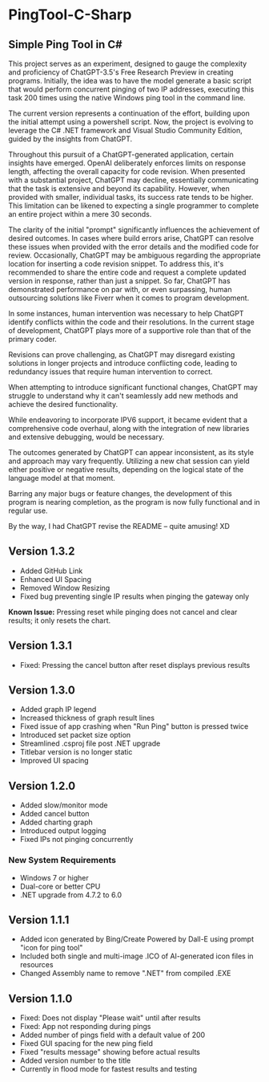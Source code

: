# PingTool-C-Sharp
## Simple Ping Tool in C#

This project serves as an experiment, designed to gauge the complexity and proficiency of ChatGPT-3.5's Free Research Preview in creating programs. Initially, the idea was to have the model generate a basic script that would perform concurrent pinging of two IP addresses, executing this task 200 times using the native Windows ping tool in the command line.

The current version represents a continuation of the effort, building upon the initial attempt using a powershell script. Now, the project is evolving to leverage the C# .NET framework and Visual Studio Community Edition, guided by the insights from ChatGPT.

Throughout this pursuit of a ChatGPT-generated application, certain insights have emerged. OpenAI deliberately enforces limits on response length, affecting the overall capacity for code revision. When presented with a substantial project, ChatGPT may decline, essentially communicating that the task is extensive and beyond its capability. However, when provided with smaller, individual tasks, its success rate tends to be higher. This limitation can be likened to expecting a single programmer to complete an entire project within a mere 30 seconds.

The clarity of the initial "prompt" significantly influences the achievement of desired outcomes. In cases where build errors arise, ChatGPT can resolve these issues when provided with the error details and the modified code for review. Occasionally, ChatGPT may be ambiguous regarding the appropriate location for inserting a code revision snippet. To address this, it's recommended to share the entire code and request a complete updated version in response, rather than just a snippet. So far, ChatGPT has demonstrated performance on par with, or even surpassing, human outsourcing solutions like Fiverr when it comes to program development.

In some instances, human intervention was necessary to help ChatGPT identify conflicts within the code and their resolutions. In the current stage of development, ChatGPT plays more of a supportive role than that of the primary coder.

Revisions can prove challenging, as ChatGPT may disregard existing solutions in longer projects and introduce conflicting code, leading to redundancy issues that require human intervention to correct.

When attempting to introduce significant functional changes, ChatGPT may struggle to understand why it can't seamlessly add new methods and achieve the desired functionality.

While endeavoring to incorporate IPV6 support, it became evident that a comprehensive code overhaul, along with the integration of new libraries and extensive debugging, would be necessary.

The outcomes generated by ChatGPT can appear inconsistent, as its style and approach may vary frequently. Utilizing a new chat session can yield either positive or negative results, depending on the logical state of the language model at that moment.

Barring any major bugs or feature changes, the development of this program is nearing completion, as the program is now fully functional and in regular use.

By the way, I had ChatGPT revise the README – quite amusing! XD

## Version 1.3.2
- Added GitHub Link
- Enhanced UI Spacing
- Removed Window Resizing
- Fixed bug preventing single IP results when pinging the gateway only

**Known Issue:** Pressing reset while pinging does not cancel and clear results; it only resets the chart.

## Version 1.3.1
- Fixed: Pressing the cancel button after reset displays previous results

## Version 1.3.0
- Added graph IP legend
- Increased thickness of graph result lines
- Fixed issue of app crashing when "Run Ping" button is pressed twice
- Introduced set packet size option
- Streamlined .csproj file post .NET upgrade
- Titlebar version is no longer static
- Improved UI spacing

## Version 1.2.0
- Added slow/monitor mode
- Added cancel button
- Added charting graph
- Introduced output logging
- Fixed IPs not pinging concurrently
### New System Requirements
- Windows 7 or higher
- Dual-core or better CPU
- .NET upgrade from 4.7.2 to 6.0

## Version 1.1.1
- Added icon generated by Bing/Create Powered by Dall-E using prompt "icon for ping tool"
- Included both single and multi-image .ICO of AI-generated icon files in resources
- Changed Assembly name to remove ".NET" from compiled .EXE

## Version 1.1.0
- Fixed: Does not display "Please wait" until after results
- Fixed: App not responding during pings
- Added number of pings field with a default value of 200
- Fixed GUI spacing for the new ping field
- Fixed "results message" showing before actual results
- Added version number to the title
- Currently in flood mode for fastest results and testing
